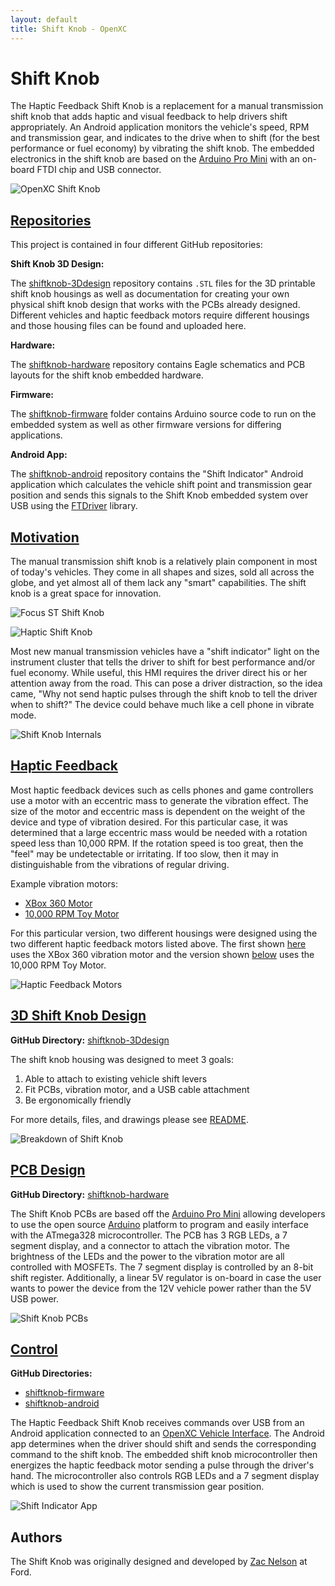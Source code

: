 ```yaml
---
layout: default
title: Shift Knob - OpenXC
---
```


<div class="page-header">
    <h1>Shift Knob</h1>
</div>

The Haptic Feedback Shift Knob is a replacement for a manual transmission shift
knob that adds haptic and visual feedback to help drivers shift appropriately.
An Android application monitors the vehicle's speed, RPM and transmission gear,
and indicates to the drive when to shift (for the best performance or fuel
economy) by vibrating the shift knob. The embedded electronics in the shift knob
are based on the [Arduino Pro Mini][] with an on-board FTDI chip and USB
connector.

![OpenXC Shift Knob](/projects/images/shift-knob/assembled_shift_knob_1.jpg)

<div class="page-header">
    <h2 id="repositories"><a href="#repositories">Repositories</a></h2>
</div>

This project is contained in four different GitHub repositories:

**Shift Knob 3D Design:**

The [shiftknob-3Ddesign][] repository contains `.STL` files for the 3D printable
shift knob housings as well as documentation for creating your own physical
shift knob design that works with the PCBs already designed. Different vehicles
and haptic feedback motors require different housings and those housing files
can be found and uploaded here.

**Hardware:**

The [shiftknob-hardware][] repository contains Eagle schematics and PCB layouts
for the shift knob embedded hardware.

**Firmware:**

The [shiftknob-firmware][] folder contains Arduino source code to run on the
embedded system as well as other firmware versions for differing applications.

**Android App:**

The [shiftknob-android][] repository contains the "Shift Indicator" Android
application which calculates the vehicle shift point and transmission gear
position and sends this signals to the Shift Knob embedded system over USB using
the [FTDriver][] library.

<div class="page-header">
    <h2 id="motivation"><a href="#motivation">Motivation</a></h2>
</div>

The manual transmission shift knob is a relatively plain component in most of
today's vehicles. They come in all shapes and sizes, sold all across the globe,
and yet almost all of them lack any "smart" capabilities. The shift knob is a
great space for innovation.

![Focus ST Shift Knob](/projects/images/shift-knob/in_vehicle_2_small.jpg)

![Haptic Shift Knob](/projects/images/shift-knob/in_vehicle_1_small.jpg)

Most new manual transmission vehicles have a "shift indicator" light on the
instrument cluster that tells the driver to shift for best performance and/or
fuel economy. While useful, this HMI requires the driver direct his or her
attention away from the road. This can pose a driver distraction, so the idea
came, "Why not send haptic pulses through the shift knob to tell the driver when
to shift?" The device could behave much like a cell phone in vibrate mode.

![Shift Knob Internals](/projects/images/shift-knob/shift_knob_internals.jpg)

<div class="page-header">
    <h2 id="haptic_feedback"><a href="#haptic_feedback">
        Haptic Feedback
    </a></h2>
</div>

Most haptic feedback devices such as cells phones and game controllers use a
motor with an eccentric mass to generate the vibration effect. The size of the
motor and eccentric mass is dependent on the weight of the device and type of
vibration desired. For this particular case, it was determined that a large
eccentric mass would be needed with a rotation speed less than 10,000 RPM. If the
rotation speed is too great, then the "feel" may be undetectable or irritating.
If too slow, then it may in distinguishable from the vibrations of regular
driving.

Example vibration motors:

* [XBox 360 Motor][]
* [10,000 RPM Toy Motor][]

For this particular version, two different housings were designed using the two
different haptic feedback motors listed above. The first shown
[here](#motivation) uses the XBox 360 vibration motor and the version shown
[below](#3Ddesign) uses the 10,000 RPM Toy Motor.

![Haptic Feedback Motors](/projects/images/shift-knob/motors.jpg)

<div class="page-header">
    <h2 id="3Ddesign"><a href="#3Ddesign">3D Shift Knob Design</a></h2>
</div>

**GitHub Directory:** [shiftknob-3Ddesign][]

The shift knob housing was designed to meet 3 goals:

1. Able to attach to existing vehicle shift levers
1. Fit PCBs, vibration motor, and a USB cable attachment
1. Be ergonomically friendly

For more details, files, and drawings please see [README][shiftknob-3Ddesign].

![Breakdown of Shift Knob](/projects/images/shift-knob/breakdown_of_shift_knob.jpg)

<div class="page-header">
    <h2 id="PCB"><a href="#PCB">PCB Design</a></h2>
</div>

**GitHub Directory:** [shiftknob-hardware][]

The Shift Knob PCBs are based off the [Arduino Pro Mini][] allowing developers
to use the open source [Arduino][] platform to program and easily interface with
the ATmega328 microcontroller. The PCB has 3 RGB LEDs, a 7 segment display, and
a connector to attach the vibration motor. The brightness of the LEDs and the
power to the vibration motor are all controlled with MOSFETs. The 7 segment
display is controlled by an 8-bit shift register. Additionally, a linear 5V
regulator is on-board in case the user wants to power the device from the 12V
vehicle power rather than the 5V USB power.

![Shift Knob PCBs](/projects/images/shift-knob/shiftknob_pcbs.jpg)

<div class="page-header">
    <h2 id="control"><a href="#control">Control</a></h2>
</div>

**GitHub Directories:**

* [shiftknob-firmware][]
* [shiftknob-android][]

The Haptic Feedback Shift Knob receives commands over USB from an Android
application connected to an [OpenXC Vehicle
Interface](http://openxcplatform.com/vehicle-interface/index.html). The Android
app determines when the driver should shift and sends the corresponding command
to the shift knob. The embedded shift knob microcontroller then energizes the
haptic feedback motor sending a pulse through the driver's hand. The
microcontroller also controls RGB LEDs and a 7 segment display which is used to
show the current transmission gear position.

![Shift Indicator App](/projects/images/shift-knob/app_screenshot.png)


## Authors

The Shift Knob was originally designed and developed by [Zac Nelson](http://github.com/zacnelson) at Ford.

[README]: https://github.com/openxc/shift-knob/blob/master/README.mkd
[Arduino Pro Mini]: http://arduino.cc/en/Main/ArduinoBoardProMini
[shiftknob-3Ddesign]: https://github.com/openxc/shiftknob-3Ddesign
[shiftknob-hardware]: https://github.com/openxc/shiftknob-hardware
[shiftknob-firmware]: https://github.com/openxc/shiftknob-firmware
[shiftknob-android]: https://github.com/openxc/shiftknob-android
[Arduino]: http://www.arduino.cc
[10,000 RPM Toy Motor]: http://www.amazon.com/0-04A-10000RPM-Vibrator-Vibration-Motor/dp/B005G0NQEG/
[XBox 360 Motor]: https://plus.google.com/photos/116004564465576390065/albums/5859724801907560449?authkey=COiqwKvNwer1DQ
[FTDriver]: https://github.com/ksksue/FTDriver
